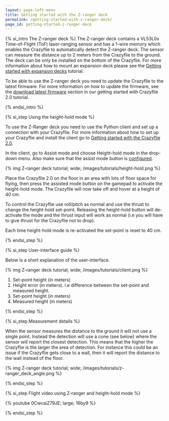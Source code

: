 ```yaml
---
layout: page-left-menu
title: Getting started with the Z-ranger deck
permalink: /getting-started-with-z-ranger-deck/
page_id: getting-started-z-ranger-deck
---
```


{% si_intro The Z-ranger deck %}
The Z-ranger deck contains a VL53L0x Time-of-Flight (ToF) laser-ranging sensor and has a 1-wire memory which enables the Crazyflie to automatically detect the Z-ranger deck.
The sensor can measure the distance up to 2 meters from the Crazyflie to the ground. The deck can be only be installed on the bottom of the Crazyflie. For more information about how to mount an expansion deck please see the [Getting started with expansion decks](/getting-started-with-expansion-decks/) tutorial.

To be able to use the Z-ranger deck you need to update the Crazyflie to the latest firmware. For more information on how to update the firmware, see the [download latest firmware](/getting-started-with-the-crazyflie-2-0/#latest-fw) section in our getting started with Crazyflie 2.0 tutorial.

{% endsi_intro %}

{% si_step  Using the height-hold mode %}

To use the Z-Ranger deck you need to use the Python client and set up a connection with your Crazyflie.
For more information about how to set up your Crazyflie and install the client go to [Getting started with the Crazyflie 2.0](/getting-started-with-the-crazyflie-2-0/).

In the client, go to Assist mode and choose Height-hold mode in the drop-down menu. Also make sure that the assist mode button is [configured](https://wiki.bitcraze.io/doc:crazyflie:client:pycfclient:index#input_devices).

{% img Z-ranger deck tutorial; wide; /images/tutorials/height-hold.png %}

Place the Crazyflie 2.0 on the floor in an area with lots of floor space for flying, then
press the assisted mode button on the gamepad to activate the height-hold mode.
The Crazyflie will now take off and hover at a height of 40 cm.

To control the Crazyflie use roll/pitch as normal and use the thrust to change
the height-hold set-point. Releasing the height-hold button will de-activate
the mode and the thrust input will work as normal (i.e you will have to give
thrust for the Crazyflie not to drop).

Each time height-hold mode is re-activated the set-point is reset to 40 cm.

{% endsi_step %}

{% si_step  User-interface guide %}

Below is a short explanation of the user-interface.

{% img Z-ranger deck tutorial; wide; /images/tutorials/client.png %}

1. Set-point height (in meters)
2. Height error (in meters). I.e difference between the set-point and measured height.
3. Set-point height (in meters)
4. Measured height (in meters)

{% endsi_step %}


{% si_step  Measurement details %}

When the sensor measures the distance to the ground it will not use a single point.
Instead the detection will use a cone (see below) where the sensor will report the
closest detection. This means that the higher the Crazyflie is the larger the
area of detection. For instance this could be an issue if the Crazyflie gets
close to a wall, then it will report the distance to the wall instead of the
floor.

{% img Z-ranger deck tutorial; wide; /images/tutorials/z-ranger_deck_angle.png %}

{% endsi_step %}

{% si_step Flight video using Z-ranger and height-hold mode %}

{% youtube 0CwcaiZ79JE; large; 16by9 %}

{% endsi_step %}
